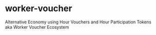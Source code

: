 # worker-voucher
Alternative Economy using Hour Vouchers and Hour Participation Tokens aka Worker Voucher Ecosystem
